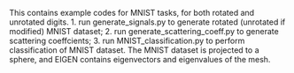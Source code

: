 This contains example codes for MNIST tasks, for both rotated and unrotated digits. 1. run generate_signals.py to generate rotated (unrotated if modified) MNIST dataset; 2. run generate_scattering_coeff.py to generate scattering coeffcients; 3. run MNIST_classification.py to perform classification of MNIST dataset. The MNIST dataset is projected to a sphere, and EIGEN contains eigenvectors and eigenvalues of the mesh.
